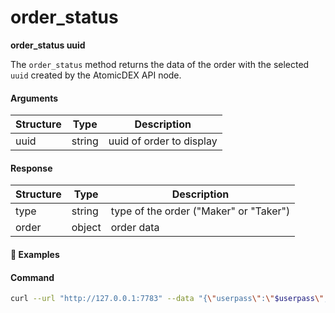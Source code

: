 # order\_status

**order_status uuid**

The `order_status` method returns the data of the order with the selected `uuid` created by the AtomicDEX API node.

#### Arguments

| Structure | Type   | Description              |
| --------- | ------ | ------------------------ |
| uuid      | string | uuid of order to display |

#### Response

| Structure | Type   | Description                            |
| --------- | ------ | -------------------------------------- |
| type      | string | type of the order ("Maker" or "Taker") |
| order     | object | order data                             |

#### :pushpin: Examples

#### Command

```bash
curl --url "http://127.0.0.1:7783" --data "{\"userpass\":\"$userpass\",\"method\":\"order_status\",\"uuid\":\"c3b3105c-e914-4ed7-9f1c-604783b054a1\"}"
```

<div style="margin-top: 0.5rem;">

<collapse-text hidden title="Response">

#### Response (Maker order)

```json
{
  "order": {
    "available_amount": "1",
    "base": "BEER",
    "cancellable": true,
    "created_at": 1568808684710,
    "matches": {
      "60aaacca-ed31-4633-9326-c9757ea4cf78": {
        "connect": {
          "dest_pub_key": "c213230771ebff769c58ade63e8debac1b75062ead66796c8d793594005f3920",
          "maker_order_uuid": "fedd5261-a57e-4cbf-80ac-b3507045e140",
          "method": "connect",
          "sender_pubkey": "5a2f1c468b7083c4f7649bf68a50612ffe7c38b1d62e1ece3829ca88e7e7fd12",
          "taker_order_uuid": "60aaacca-ed31-4633-9326-c9757ea4cf78"
        },
        "connected": {
          "dest_pub_key": "5a2f1c468b7083c4f7649bf68a50612ffe7c38b1d62e1ece3829ca88e7e7fd12",
          "maker_order_uuid": "fedd5261-a57e-4cbf-80ac-b3507045e140",
          "method": "connected",
          "sender_pubkey": "c213230771ebff769c58ade63e8debac1b75062ead66796c8d793594005f3920",
          "taker_order_uuid": "60aaacca-ed31-4633-9326-c9757ea4cf78"
        },
        "last_updated": 1560529572571,
        "request": {
          "action": "Buy",
          "base": "BEER",
          "base_amount": "1",
          "dest_pub_key": "0000000000000000000000000000000000000000000000000000000000000000",
          "method": "request",
          "rel": "PIZZA",
          "rel_amount": "1",
          "sender_pubkey": "5a2f1c468b7083c4f7649bf68a50612ffe7c38b1d62e1ece3829ca88e7e7fd12",
          "uuid": "60aaacca-ed31-4633-9326-c9757ea4cf78"
        },
        "reserved": {
          "base": "BEER",
          "base_amount": "1",
          "dest_pub_key": "5a2f1c468b7083c4f7649bf68a50612ffe7c38b1d62e1ece3829ca88e7e7fd12",
          "maker_order_uuid": "fedd5261-a57e-4cbf-80ac-b3507045e140",
          "method": "reserved",
          "rel": "PIZZA",
          "rel_amount": "1",
          "sender_pubkey": "c213230771ebff769c58ade63e8debac1b75062ead66796c8d793594005f3920",
          "taker_order_uuid": "60aaacca-ed31-4633-9326-c9757ea4cf78"
        }
      }
    },
    "max_base_vol": "1",
    "max_base_vol_rat": [
      [1, [1]],
      [1, [1]]
    ],
    "min_base_vol": "0",
    "min_base_vol_rat": [
      [0, []],
      [1, [1]]
    ],
    "price": "1",
    "price_rat": [
      [1, [1]],
      [1, [1]]
    ],
    "rel": "ETOMIC",
    "started_swaps": ["60aaacca-ed31-4633-9326-c9757ea4cf78"],
    "uuid": "ea77dcc3-a711-4c3d-ac36-d45fc5e1ee0c"
  },
  "type": "Maker"
}
```

#### Response (Taker order)

```json
{
  "order": {
    "cancellable": true,
    "created_at": 1568811351456,
    "matches": {
      "15922925-cc46-4219-8cbd-613802e17797": {
        "connect": {
          "dest_pub_key": "5a2f1c468b7083c4f7649bf68a50612ffe7c38b1d62e1ece3829ca88e7e7fd12",
          "maker_order_uuid": "15922925-cc46-4219-8cbd-613802e17797",
          "method": "connect",
          "sender_pubkey": "c213230771ebff769c58ade63e8debac1b75062ead66796c8d793594005f3920",
          "taker_order_uuid": "45252de5-ea9f-44ae-8b48-85092a0c99ed"
        },
        "connected": {
          "dest_pub_key": "c213230771ebff769c58ade63e8debac1b75062ead66796c8d793594005f3920",
          "maker_order_uuid": "15922925-cc46-4219-8cbd-613802e17797",
          "method": "connected",
          "sender_pubkey": "5a2f1c468b7083c4f7649bf68a50612ffe7c38b1d62e1ece3829ca88e7e7fd12",
          "taker_order_uuid": "45252de5-ea9f-44ae-8b48-85092a0c99ed"
        },
        "last_updated": 1560529049477,
        "reserved": {
          "base": "BEER",
          "base_amount": "1",
          "dest_pub_key": "c213230771ebff769c58ade63e8debac1b75062ead66796c8d793594005f3920",
          "maker_order_uuid": "15922925-cc46-4219-8cbd-613802e17797",
          "method": "reserved",
          "rel": "ETOMIC",
          "rel_amount": "1",
          "sender_pubkey": "5a2f1c468b7083c4f7649bf68a50612ffe7c38b1d62e1ece3829ca88e7e7fd12",
          "taker_order_uuid": "45252de5-ea9f-44ae-8b48-85092a0c99ed"
        }
      }
    },
    "request": {
      "action": "Buy",
      "base": "BEER",
      "base_amount": "1",
      "base_amount_rat": [
        [1, [1]],
        [1, [1]]
      ],
      "dest_pub_key": "0000000000000000000000000000000000000000000000000000000000000000",
      "method": "request",
      "rel": "ETOMIC",
      "rel_amount": "1",
      "rel_amount_rat": [
        [1, [1]],
        [1, [1]]
      ],
      "sender_pubkey": "031d4256c4bc9f99ac88bf3dba21773132281f65f9bf23a59928bce08961e2f3",
      "uuid": "ea199ac4-b216-4a04-9f08-ac73aa06ae37",
      "match_by":{
        "type":"Any"
      } 
    },
    "order_type":{
      "type":"GoodTillCancelled"
    }
  },
  "type": "Taker"
}
```

#### Response (No order found)

```json
{ "error": "Order with uuid c3b3105c-e914-4ed7-9f1c-604783b054a1 is not found" }
```

</collapse-text>

</div>
